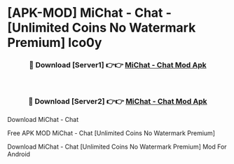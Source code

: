 # [APK-MOD] MiChat - Chat - [Unlimited Coins No Watermark Premium] lco0y



<div align="center">
<h3>🔴 Download [Server1] 👉👉 <a href="https://momento.my/?title=MiChat_-_Chat">MiChat - Chat Mod Apk</a></h3><br>

<h3>🔴 Download [Server2] 👉👉 <a href="https://momento.my/?title=MiChat_-_Chat">MiChat - Chat Mod Apk</a></h3>
</div>



Download MiChat - Chat 

Free APK MOD MiChat - Chat [Unlimited Coins No Watermark Premium]

Download MiChat - Chat [Unlimited Coins No Watermark Premium] Mod For Android
